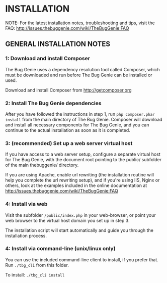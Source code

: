 INSTALLATION
============

NOTE: For the latest installation notes, troubleshooting and tips,
visit the FAQ: http://issues.thebuggenie.com/wiki/TheBugGenie:FAQ

GENERAL INSTALLATION NOTES
--------------------------

### 1: Download and install Composer

The Bug Genie uses a dependency resolution tool called Composer, which must
be downloaded and run before The Bug Genie can be installed or used.

Download and install Composer from http://getcomposer.org


### 2: Install The Bug Genie dependencies

After you have followed the instructions in step 1, run
`php composer.phar install`
from the main directory of The Bug Genie. Composer will download and install
all necessary components for The Bug Genie, and you can continue to the actual
installation as soon as it is completed.


### 3: (recommended) Set up a web server virtual host

If you have access to a web server setup, configure a separate virtual host for
The Bug Genie, with the document root pointing to the public/ subfolder of the 
main thebuggenie/ directory.

If you are using Apache, enable url rewriting (the installation routine will 
help you complete the url rewriting setup), and if you're using IIS, Nginx or
others, look at the examples included in the online documentation at
http://issues.thebuggenie.com/wiki/TheBugGenie:FAQ


### 4: Install via web

Visit the subfolder `/public/index.php` in your web-browser, or point your web
browser to the virtual host domain you set up in step 3.

The installation script will start automatically and guide you through the
installation process.


### 4: Install via command-line (unix/linux only)

You can use the included command-line client to install, if you prefer that.
Run `./tbg_cli` from this folder.

To install:
`./tbg_cli install`
